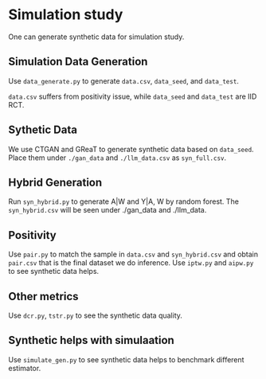 
# Simulation study

One can generate synthetic data for simulation study.

## Simulation Data Generation

Use `data_generate.py` to generate `data.csv`, `data_seed`, and `data_test`.

`data.csv` suffers from positivity issue, while `data_seed` and `data_test` are IID RCT.


## Sythetic Data

We use CTGAN and GReaT to generate synthetic data based on `data_seed`. Place them under `./gan_data` and `./llm_data.csv` as `syn_full.csv`. 


## Hybrid Generation

Run `syn_hybrid.py` to generate A|W and Y|A, W by random forest. The `syn_hybrid.csv` will be seen under ./gan_data and ./llm_data. 


## Positivity
Use `pair.py` to match the sample in `data.csv` and `syn_hybrid.csv` and obtain `pair.csv` that is the final dataset we do inference. Use `iptw.py` and `aipw.py` to see synthetic data helps.


## Other metrics
Use `dcr.py`, `tstr.py` to see the synthetic data quality.


## Synthetic helps with simulaation
Use `simulate_gen.py` to see synthetic data helps to benchmark different estimator.